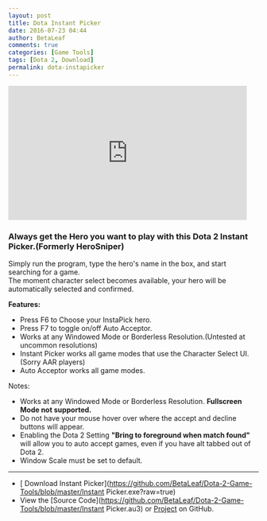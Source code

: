 ```yaml
---
layout: post
title: Dota Instant Picker 
date: 2016-07-23 04:44
author: BetaLeaf
comments: true
categories: [Game Tools]
tags: [Dota 2, Download]
permalink: dota-instapicker
---
```

<iframe width="480" height="270" src="https://www.youtube.com/embed/VicXUZqsE4o?autoplay=1" frameborder="0" allowfullscreen></iframe>

### Always get the Hero you want to play with this Dota 2 Instant Picker.(Formerly HeroSniper)  

Simply run the program, type the hero's name in the box, and start searching for a game.  
The moment character select becomes available, your hero will be automatically selected and confirmed.  

**Features:**  

  - Press F6 to Choose your InstaPick hero.  
  - Press F7 to toggle on/off Auto Acceptor.  
  - Works at any Windowed Mode or Borderless Resolution.(Untested at uncommon resolutions)  
  - Instant Picker works all game modes that use the Character Select UI. (Sorry AAR players)  
  - Auto Acceptor works all game modes.

Notes:  

  - Works at any Windowed Mode or Borderless Resolution. **Fullscreen Mode not supported.**  
  - Do not have your mouse hover over where the accept and decline buttons will appear.  
  - Enabling the Dota 2 Setting **"Bring to foreground when match found"** will allow you to auto accept games, even if you have alt tabbed out of Dota 2.  
  - Window Scale must be set to default.    
  
 ---

  - [<i class="fa fa-download"></i> Download Instant Picker](https://github.com/BetaLeaf/Dota-2-Game-Tools/blob/master/Instant Picker.exe?raw=true)  
  - View the [Source Code](https://github.com/BetaLeaf/Dota-2-Game-Tools/blob/master/Instant Picker.au3) or [Project](https://github.com/BetaLeaf/Dota-2-Game-Tools) on GitHub.
